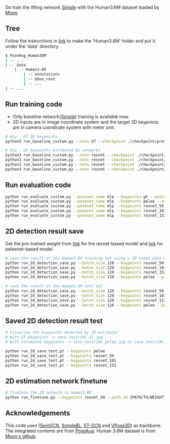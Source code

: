 Do train the lifting network [Simple](https://github.com/una-dinosauria/3d-pose-baseline) with the Human3.6M dataset loaded by [Moon](https://github.com/mks0601/3DMPPE_POSENET_RELEASE.git).


## Tree
Follow the instructions in [link](https://github.com/mks0601/3DMPPE_POSENET_RELEASE/tree/3f92ebaef214a0eb1574b7265e836456fbf3508a#data) to make the 'Human3.6M' folder and put it under the 'data' directory
```sh
$ PoseAug_Human36M
| -- ...
| -- data
    | -- Human3.6M
        | -- annotations
        | -- bbox_root
        | -- ...
| -- ...
```
## Run training code  
* Only baseline network([Simple](https://github.com/una-dinosauria/3d-pose-baseline)) training is available now. 
* 2D inputs are in image coordinate system and the target 3D keypoints are in camera coordinate system with meter unit.
```sh
# mlp - GT 2D keypoints
python3 run_baseline_custom.py --note GT --checkpoint ./checkpoint/pretrain_baseline --posenet_name 'mlp' --stages 2  --keypoints gt

# mlp - 2D keypoints estimated by networks
python3 run_baseline_custom.py --note resnet --checkpoint ./checkpoint/pretrain_baseline/ --posent_name mlp --stages 2 --keypoints resnet_50
python3 run_baseline_custom.py --note resnet --checkpoint ./checkpoint/pretrain_baseline/ --posent_name mlp --stages 2 --keypoints resnet_101
python3 run_baseline_custom.py --note resnet --checkpoint ./checkpoint/pretrain_baseline/ --posent_name mlp --stages 2 --keypoints resnet_152
python3 run_baseline_custom.py --note resnet --checkpoint ./checkpoint/pretrain_baseline/ --posent_name mlp --stages 2 --keypoints pelee

``` 
## Run evaluation code
```sh
python run_evaluate_custom.py --posenet_name mlp --keypoints gt --evaluate {PATH/TO/WEIGHT}
python run_evaluate_custom.py --posenet_name mlp --keypoints pelee --evaluate {PATH/TO/WEIGHT}
python run_evaluate_custom.py --posenet_name mlp --keypoints resnet_50 --evaluate {PATH/TO/WEIGHT}
python run_evaluate_custom.py --posenet_name mlp --keypoints resnet_101 --evaluate {PATH/TO/WEIGHT}
python run_evaluate_custom.py --posenet_name mlp --keypoints resnet_152 --evaluate {PATH/TO/WEIGHT}
```

## 2D detection result save 
Get the pre-trained weight from [link](https://drive.google.com/drive/folders/1hOTihvbyIxsm5ygDpbUuJ7O_tzv4oXjC) for the resnet-based model and [link](https://drive.google.com/drive/folders/1b16iQ9p5jLcICnhGibkhyuFewTYyNLwF?usp=sharing) for peleenet-based model.
```sh
# save the result of the Human3.6M training set using a 2D human pose estimation network
python run_2d_detection_save.py --batch_size 128 --keypoints resnet_50 --path_2d {PATH/TO/WEIGHT} --is_train true 
python run_2d_detection_save.py --batch_size 128 --keypoints resnet_101 --path_2d {PATH/TO/WEIGHT} --is_train true 
python run_2d_detection_save.py --batch_size 128 --keypoints resnet_152 --path_2d {PATH/TO/WEIGHT} --is_train true 
python run_2d_detection_save.py --batch_size 128 --keypoints pelee --path_2d {PATH/TO/WEIGHT} --is_train true 

# save the result of the Human3.6M test set
python run_2d_detection_save.py --batch_size 128 --keypoints resnet_50 --path_2d {PATH/TO/WEIGHT} --is_train false 
python run_2d_detection_save.py --batch_size 128 --keypoints resnet_101 --path_2d {PATH/TO/WEIGHT} --is_train false 
python run_2d_detection_save.py --batch_size 128 --keypoints resnet_152 --path_2d {PATH/TO/WEIGHT} --is_train false
python run_2d_detection_save.py --batch_size 128 --keypoints pelee --path_2d {PATH/TO/WEIGHT} --is_train false 
```

## Saved 2D detection result test
```sh
# Visualize the keypoints detected by 2D estimator
# With GT keypoints -> save_test/{#}_GT.jpg
# With estimated keypoints -> save_test/{#}_pelee.jpg or save_test/{#}_resnet.jpg

python run_2d_save_test.pt --keypoints pelee
python run_2d_save_test.pt --keypoints resnet_50
python run_2d_save_test.pt --keypoints resnet_101
python run_2d_save_test.pt --keypoints resnet_152
```

## 2D estimation network finetune
```sh
# finetune the 2D network to Human3.6M
python run_finetune.py --keypoints resnet_50 --path_2d {PATH/TO/WEIGHT} --batch_size 128
```
## Acknowledgements
This code uses ([SemGCN](https://github.com/garyzhao/SemGCN), [SimpleBL](https://github.com/una-dinosauria/3d-pose-baseline), [ST-GCN](https://github.com/vanoracai/Exploiting-Spatial-temporal-Relationships-for-3D-Pose-Estimation-via-Graph-Convolutional-Networks) and [VPose3D](https://github.com/facebookresearch/VideoPose3D)) as backbone. The integrated contents are from [PoseAug](https://github.com/jfzhang95/PoseAug.git). Human 3.6M dataset is from [Moon's github](https://github.com/mks0601/3DMPPE_POSENET_RELEASE.git).
